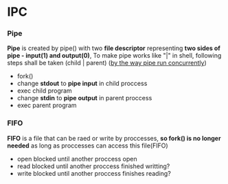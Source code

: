 # IPC

### Pipe
**Pipe** is created by pipe() with two **file descriptor** representing **two sides of pipe - input(1) and output(0)**, To make pipe works like "|" in shell, following steps shall be taken (child | parent) ([by the way pipe run concurrently](https://unix.stackexchange.com/questions/37508/in-what-order-do-piped-commands-run))
- fork()
- change **stdout** to **pipe input** in child proccess
- exec child  program
- change **stdin** to **pipe output** in parent proccess
- exec parent program

### FIFO
**FIFO** is a file that can be raed or write by proccesses, **so fork() is no longer needed** as long as proccesses can access this file(FIFO)
- open blocked until another proccess open
- read blocked until another proccess finished writting?
- write blocked until another proccess finishes reading?

